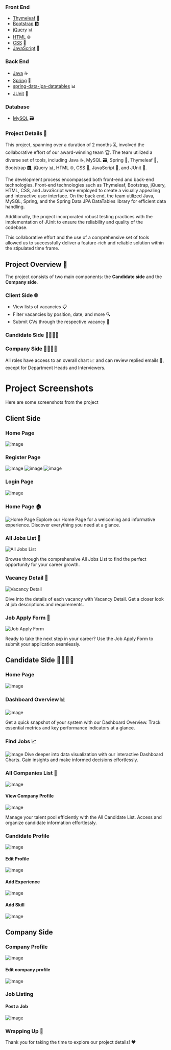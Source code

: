 

### Front End
- [Thymeleaf](https://www.thymeleaf.org/) 🍃
- [Bootstrap](https://getbootstrap.com/) 🅱️
- [jQuery](https://jquery.com/) 📊
- [HTML](https://developer.mozilla.org/en-US/docs/Web/HTML) 🌐
- [CSS](https://developer.mozilla.org/en-US/docs/Web/CSS) 🎨
- [JavaScript](https://developer.mozilla.org/en-US/docs/Web/JavaScript) 🚀

### Back End
- [Java](https://www.java.com/) ☕
- [Spring](https://spring.io/) 🌱
- [spring-data-jpa-datatables](https://github.com/darrachequesne/spring-data-jpa-datatables) 📊
- [JUnit](https://junit.org/) 🧪

### Database
- [MySQL](https://www.mysql.com/) 🗃️

### Project Details 🚀

This project, spanning over a duration of 2 months ⏳, involved the collaborative effort of our award-winning team 🏆. The team utilized a diverse set of tools, including Java ☕, MySQL 🗃️, Spring 🌱, Thymeleaf 🍃, Bootstrap 🅱️, jQuery 📊, HTML 🌐, CSS 🎨, JavaScript 🚀, and JUnit 🧪.

The development process encompassed both front-end and back-end technologies. Front-end technologies such as Thymeleaf, Bootstrap, jQuery, HTML, CSS, and JavaScript were employed to create a visually appealing and interactive user interface. On the back end, the team utilized Java, MySQL, Spring, and the Spring Data JPA DataTables library for efficient data handling.

Additionally, the project incorporated robust testing practices with the implementation of JUnit to ensure the reliability and quality of the codebase.

This collaborative effort and the use of a comprehensive set of tools allowed us to successfully deliver a feature-rich and reliable solution within the stipulated time frame.

## Project Overview 🚀
The project consists of two main components: the **Candidate side** and the **Company side**.

### Client Side 🌐
- View lists of vacancies 📋
- Filter vacancies by position, date, and more 🔍
- Submit CVs through the respective vacancy 📄
### Candidate Side 👨‍💼👩‍💼

### Company Side 👨‍💼👩‍💼

All roles have access to an overall chart 📈 and can review replied emails 📧, except for Department Heads and Interviewers.


# Project Screenshots

Here are some screenshots from the project

## Client Side
### Home Page
![image](https://github.com/user-attachments/assets/bf7eda9e-c835-4604-b544-9235adc938f4)

### Register Page
![image](https://github.com/user-attachments/assets/a997ed78-93b2-46b8-a64a-7eb715f4889c)
![image](https://github.com/user-attachments/assets/0401a1fc-df00-45db-81b3-f7fa2cc59535)
![image](https://github.com/user-attachments/assets/e915b777-8c2b-451b-a54e-ffacc2a9d2ef)
### Login Page
![image](https://github.com/user-attachments/assets/b7289836-5dc8-41c6-b74f-e7fe88b65dd7)
### Home Page 🏠
![Home Page](/docs/client/home_page.jpg)
Explore our Home Page for a welcoming and informative experience. Discover everything you need at a glance.

### All Jobs List 👥
![All Jobs List](/docs/client/all_jobs_list.jpg)

Browse through the comprehensive All Jobs List to find the perfect opportunity for your career growth.

### Vacancy Detail 📄
![Vacancy Detail](/docs/client/vacany_detail.jpg)

Dive into the details of each vacancy with Vacancy Detail. Get a closer look at job descriptions and requirements.

### Job Apply Form 📝
![Job Apply Form](/docs/client/job_apply_modalbox.jpg)

Ready to take the next step in your career? Use the Job Apply Form to submit your application seamlessly.


## Candidate Side 👨‍💼👩‍💼
### Home Page
![image](https://github.com/user-attachments/assets/4dc9f5e3-7d64-4e1d-a6f6-7ec3d969ee10)

### Dashboard Overview 📊
![image](https://github.com/user-attachments/assets/3a2abf69-2dc0-40d4-ab68-dd29bfa77159)

Get a quick snapshot of your system with our Dashboard Overview. Track essential metrics and key performance indicators at a glance.

### Find Jobs 📈
![image](https://github.com/user-attachments/assets/06992d6c-fe9b-4e59-ac07-07248055e4e4)
Dive deeper into data visualization with our interactive Dashboard Charts. Gain insights and make informed decisions effortlessly.

### All Companies List 👥
![image](https://github.com/user-attachments/assets/133e3da9-b8b2-47f5-9d1c-9233250baa5f)

#### View Company Profile
![image](https://github.com/user-attachments/assets/8fb133fd-eff4-479c-a6b9-dc33d22a801b)

Manage your talent pool efficiently with the All Candidate List. Access and organize candidate information effortlessly.

### Candidate Profile
![image](https://github.com/user-attachments/assets/a9aca6c6-fb25-42c4-bd9a-8ff300d5757f)
#### Edit Profile
![image](https://github.com/user-attachments/assets/ba1ee118-d420-46e8-b199-27933e4c98a3)
#### Add Experience
![image](https://github.com/user-attachments/assets/78194169-0af2-4d65-bcd0-54ab98109d06)
#### Add Skill
![image](https://github.com/user-attachments/assets/dd1f731f-5058-4a53-8ce0-6da4055018d8)

## Company Side
### Company Profile
![image](https://github.com/user-attachments/assets/4c8a0745-cc9c-4506-84b3-5147b5451603)
#### Edit company profile
![image](https://github.com/user-attachments/assets/bdc8554e-7a27-4ef4-93f4-7bca332cef29)

### Job Listing
#### Post a Job
![image](https://github.com/user-attachments/assets/a6eb4194-8c4f-460e-a5b4-cf04d0cbfe81)


### Wrapping Up 🌟

Thank you for taking the time to explore our project details! ❤️

